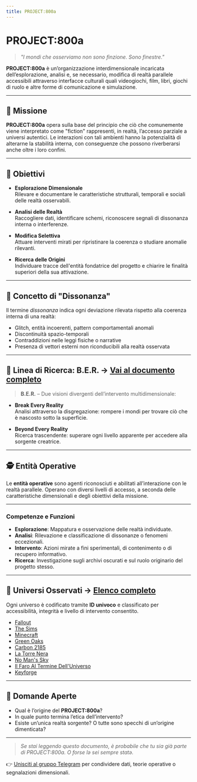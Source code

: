 ```yaml
---
title: PROJECT:800a
---
```


# PROJECT:800a

> *"I mondi che osserviamo non sono finzione. Sono finestre."*

**PROJECT:800a** è un’organizzazione interdimensionale incaricata dell’esplorazione, analisi e, se necessario, modifica di realtà parallele accessibili attraverso interfacce culturali quali videogiochi, film, libri, giochi di ruolo e altre forme di comunicazione e simulazione.

---

## 🌌 Missione

**PROJECT:800a** opera sulla base del principio che ciò che comunemente viene interpretato come "fiction" rappresenti, in realtà, l’accesso parziale a universi autentici. Le interazioni con tali ambienti hanno la potenzialità di alterarne la stabilità interna, con conseguenze che possono riverberarsi anche oltre i loro confini.

---

## 🧭 Obiettivi

- **Esplorazione Dimensionale**  
  Rilevare e documentare le caratteristiche strutturali, temporali e sociali delle realtà osservabili.

- **Analisi delle Realtà**  
  Raccogliere dati, identificare schemi, riconoscere segnali di dissonanza interna o interferenze.

- **Modifica Selettiva**  
  Attuare interventi mirati per ripristinare la coerenza o studiare anomalie rilevanti.

- **Ricerca delle Origini**  
  Individuare tracce dell'entità fondatrice del progetto e chiarire le finalità superiori della sua attivazione.

---

## 🧨 Concetto di "Dissonanza"

Il termine *dissonanza* indica ogni deviazione rilevata rispetto alla coerenza interna di una realtà:

- Glitch, entità incoerenti, pattern comportamentali anomali  
- Discontinuità spazio-temporali  
- Contraddizioni nelle leggi fisiche o narrative  
- Presenza di vettori esterni non riconducibili alla realtà osservata

---

## 🧪 Linea di Ricerca: B.E.R. → [Vai al documento completo](ber.md)

> **B.E.R.** – Due visioni divergenti dell’intervento multidimensionale:

- **Break Every Reality**  
  Analisi attraverso la disgregazione: rompere i mondi per trovare ciò che è nascosto sotto la superficie.

- **Beyond Every Reality**  
  Ricerca trascendente: superare ogni livello apparente per accedere alla sorgente creatrice.

---

## 🕵️ Entità Operative  

Le **entità operative** sono agenti riconosciuti e abilitati all’interazione con le realtà parallele. Operano con diversi livelli di accesso, a seconda delle caratteristiche dimensionali e degli obiettivi della missione.

---

### Competenze e Funzioni

- **Esplorazione**: Mappatura e osservazione delle realtà individuate.
- **Analisi**: Rilevazione e classificazione di dissonanze o fenomeni eccezionali.
- **Intervento**: Azioni mirate a fini sperimentali, di contenimento o di recupero informativo.
- **Ricerca**: Investigazione sugli archivi oscurati e sul ruolo originario del progetto stesso.

---

## 📂 Universi Osservati → [Elenco completo](realta.md)

Ogni universo è codificato tramite **ID univoco** e classificato per accessibilità, integrità e livello di intervento consentito.

- [Fallout](fallout.md)
- [The Sims](thesims.md)
- [Minecraft](minecraft.md)
- [Green Oaks](greenoaks.md)
- [Carbon 2185](carbon2185.md)
- [La Torre Nera](thedarktower.md)
- [No Man's Sky](nomanssky.md)
- [Il Faro Al Termine Dell'Universo](ilfaroalterminedell'universo.md)
- [Keyforge](keyforge.md)

---

## 🧩 Domande Aperte

- Qual è l’origine del **PROJECT:800a**?
- In quale punto termina l’etica dell’intervento?
- Esiste un’unica realtà sorgente? O tutte sono specchi di un’origine dimenticata?

---

> *Se stai leggendo questo documento, è probabile che tu sia già parte di PROJECT:800a. O forse lə sei sempre statə.*

👉 [Unisciti al gruppo Telegram](https://t.me/+ViK7RmXBsQIzMTc0) per condividere dati, teorie operative o segnalazioni dimensionali.
